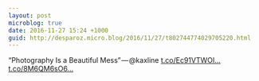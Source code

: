 ```yaml
---
layout: post
microblog: true
date: 2016-11-27 15:24 +1000
guid: http://desparoz.micro.blog/2016/11/27/t802744774029705220.html
---
```

“Photography Is a Beautiful Mess” — @kaxline [t.co/Ec91VTWOI...](https://t.co/Ec91VTWOIH) [t.co/8M6QM6sO6...](https://t.co/8M6QM6sO6s)
